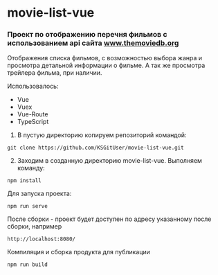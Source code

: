 # movie-list-vue

### Проект по отображению перечня фильмов с использованием api сайта www.themoviedb.org

Отображения списка фильмов, с возможностью выбора жанра и просмотра детальной информации о фильме.
А так же просмотра трейлера фильма, при наличии. 

Использовалось:
* Vue
* Vuex
* Vue-Route
* TypeScript

1. В пустую директорию копируем репозиторий командой: 

```
git clone https://github.com/KSGitUser/movie-list-vue.git
```

2. Заходим в созданную директорию movie-list-vue. Выполняем команду: 

```
npm install
```

Для запуска проекта:

```
npm run serve
```

После сборки - проект будет доступен по адресу указанному после сборки, например 

```
http://localhost:8080/
```

Компиляция и сборка продукта для публикации
```
npm run build
```

